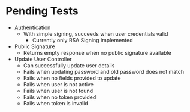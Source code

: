 # Pending Tests

* Authentication
  * With simple signing, succeeds when user credentials valid
    * Currently only RSA Signing implemented
* Public Signature
  * Returns empty response when no public signature available
* Update User Controller
  * Can successfully update user details
  * Fails when updating password and old password does not match
  * Fails when no fields provided to update
  * Fails when user is not active
  * Fails when user is not found
  * Fails when no token provided
  * Fails when token is invalid